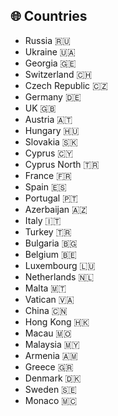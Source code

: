 ## 🌐 Countries 
* Russia 🇷🇺
* Ukraine 🇺🇦
* Georgia 🇬🇪
* Switzerland 🇨🇭
* Czech Republic 🇨🇿 
* Germany 🇩🇪 
* UK 🇬🇧 
* Austria 🇦🇹 
* Hungary 🇭🇺 
* Slovakia 🇸🇰 
* Cyprus 🇨🇾 
* Cyprus North 🇹🇷 
* France 🇫🇷 
* Spain 🇪🇸 
* Portugal 🇵🇹 
* Azerbaijan 🇦🇿 
* Italy 🇮🇹 
* Turkey 🇹🇷 
* Bulgaria 🇧🇬 
* Belgium 🇧🇪 
* Luxembourg 🇱🇺 
* Netherlands 🇳🇱 
* Malta 🇲🇹 
* Vatican 🇻🇦 
* China 🇨🇳 
* Hong Kong 🇭🇰 
* Macau 🇲🇴
* Malaysia 🇲🇾 
* Armenia 🇦🇲 
* Greece 🇬🇷 
* Denmark 🇩🇰 
* Sweden 🇸🇪 
* Monaco 🇲🇨
